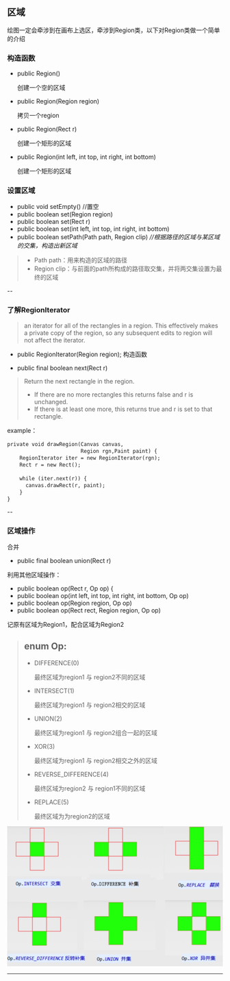 ## 区域

绘图一定会牵涉到在画布上选区，牵涉到Region类，以下对Region类做一个简单的介绍


### 构造函数

 * public Region()

	创建一个空的区域

* public Region(Region region)

	拷贝一个region
* public Region(Rect r)

	创建一个矩形的区域

* public Region(int left, int top, int right, int bottom)

	创建一个矩形的区域
	
### 设置区域
*  public void setEmpty()  //置空
*  public boolean set(Region region)   
*  public boolean set(Rect r)   
*  public boolean set(int left, int top, int right, int bottom)   
*  public boolean setPath(Path path, Region clip) *//根据路径的区域与某区域的交集，构造出新区域*

> * Path path：用来构造的区域的路径
> * Region clip：与前面的path所构成的路径取交集，并将两交集设置为最终的区域

--
### 了解RegionIterator

> an iterator for all of the rectangles in a region. This effectively makes a private copy of the region, so any subsequent edits to region will not affect the iterator.


* public RegionIterator(Region region); 构造函数

* public final boolean next(Rect r) 

> Return the next rectangle in the region. 
> 
> * If there are no more rectangles this returns false and r is unchanged. 
> * If there is at least one more, this returns true and r is set to that rectangle.


example：

	private void drawRegion(Canvas canvas,
							Region rgn,Paint paint) {  
	    RegionIterator iter = new RegionIterator(rgn);  
	    Rect r = new Rect();  
	      
	    while (iter.next(r)) {  
	      canvas.drawRect(r, paint);  
	    }   
	} 
--

### 区域操作

合并

* public final boolean union(Rect r)

利用其他区域操作：
  
* public boolean op(Rect r, Op op) {  
* public boolean op(int left, int top, int right, int bottom, Op op)   
* public boolean op(Region region, Op op)   
* public boolean op(Rect rect, Region region, Op op)   

记原有区域为Region1，配合区域为Region2
   
> enum Op:
> --
> * DIFFERENCE(0)
>
> 	最终区域为region1 与 region2不同的区域
>
> * INTERSECT(1)
> 
> 	最终区域为region1 与 region2相交的区域
> 
> * UNION(2)
> 
> 	最终区域为region1 与 region2组合一起的区域
> 
> * XOR(3)
> 
> 	最终区域为region1 与 region2相交之外的区域
> 
> * REVERSE_DIFFERENCE(4)
> 
> 	最终区域为region2 与 region1不同的区域
> 
> * REPLACE(5)
> 
> 	最终区域为为region2的区域    
 
 ![op图例](./pics/3_op_sample.jpg)  

---